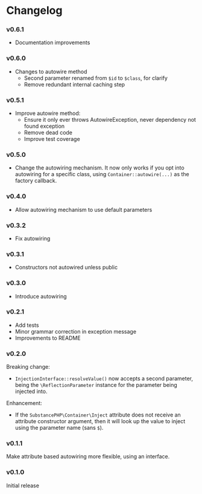 # Changelog

### v0.6.1

* Documentation improvements

### v0.6.0

* Changes to autowire method
  * Second parameter renamed from `$id` to `$class`, for clarify
  * Remove redundant internal caching step

### v0.5.1

* Improve autowire method:
  * Ensure it only ever throws AutowireException, never dependency not
    found exception
  * Remove dead code
  * Improve test coverage

### v0.5.0

* Change the autowiring mechanism. It now only works if you opt into
  autowiring for a specific class, using `Container::autowire(...)` as
  the factory callback.

### v0.4.0

* Allow autowiring mechanism to use default parameters

### v0.3.2

* Fix autowiring

### v0.3.1

* Constructors not autowired unless public

### v0.3.0

* Introduce autowiring

### v0.2.1

* Add tests
* Minor grammar correction in exception message
* Improvements to README

### v0.2.0

Breaking change:
* `InjectionInterface::resolveValue()` now accepts a second parameter, being the `\ReflectionParameter`
  instance for the parameter being injected into.

Enhancement:
* If the `SubstancePHP\Container\Inject` attribute does not receive an attribute constructor argument, then
  it will look up the value to inject using the parameter name (sans `$`).

### v0.1.1

Make attribute based autowiring more flexible, using an interface.

### v0.1.0

Initial release
